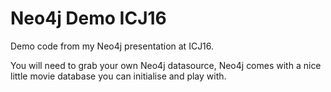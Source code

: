 # Neo4j Demo ICJ16
Demo code from my Neo4j presentation at ICJ16. 

You will need to grab your own Neo4j datasource, Neo4j comes with a nice little movie database you can initialise and play with.
